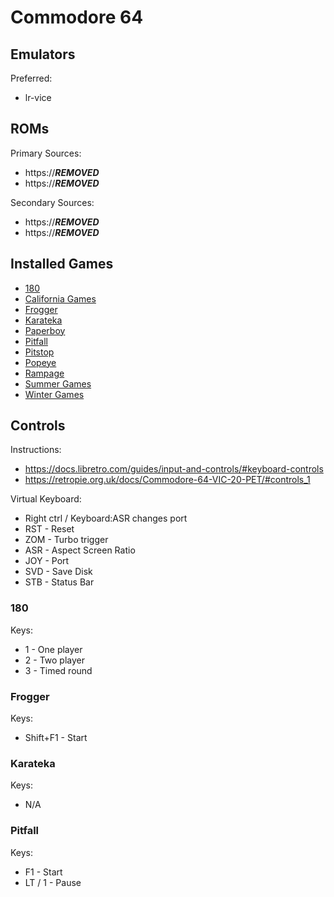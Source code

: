 # Commodore 64

## Emulators

Preferred:

* lr-vice

## ROMs

Primary Sources:

* https://***REMOVED***
* https://***REMOVED***

Secondary Sources:

* https://***REMOVED***
* https://***REMOVED***

## Installed Games

* [180](http://***REMOVED***games/418)
* [California Games](http://***REMOVED***games/94)
* [Frogger](http://***REMOVED***games/383)
* [Karateka](http://***REMOVED***games/354)
* [Paperboy](http://***REMOVED***games/157)
* [Pitfall](http://***REMOVED***games/269)
* [Pitstop](http://***REMOVED***games/271)
* [Popeye](http://***REMOVED***games/467)
* [Rampage](http://***REMOVED***games/160)
* [Summer Games](http://***REMOVED***games/295)
* [Winter Games](http://***REMOVED***games/310)

## Controls

Instructions:

* https://docs.libretro.com/guides/input-and-controls/#keyboard-controls
* https://retropie.org.uk/docs/Commodore-64-VIC-20-PET/#controls_1

Virtual Keyboard:

* Right ctrl / Keyboard:ASR changes port
* RST - Reset
* ZOM - Turbo trigger
* ASR - Aspect Screen Ratio
* JOY - Port
* SVD - Save Disk
* STB - Status Bar

### 180

Keys:

* 1 - One player
* 2 - Two player
* 3 - Timed round

### Frogger

Keys:

* Shift+F1 - Start

### Karateka

Keys:

* N/A

### Pitfall

Keys:

* F1 - Start
* LT / 1 - Pause
